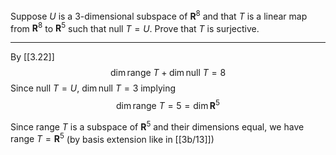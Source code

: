 Suppose $U$ is a 3-dimensional subspace of $\mathbf R^8$ and that $T$ is a linear map from $\mathbf R^8$ to $\mathbf R^5$ such that $\text{null }T = U$. Prove that $T$ is surjective.

---

By [[3.22]]
$$
\dim \text{range }T + \dim \text{null }T = 8
$$
Since $\text{null }T = U$, $\dim \text{null }T = 3$ implying
$$
\dim \text{range }T = 5 = \dim \mathbf R^5
$$

Since $\text{range }T$ is a subspace of $\mathbf R^5$ and their dimensions equal, we have $\text{range }T = \mathbf R^5$ (by basis extension like in [[3b/13]])
